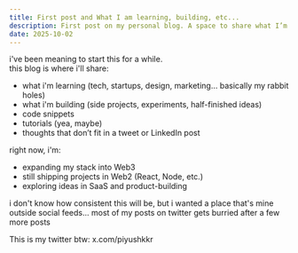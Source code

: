 ```yaml
---
title: First post and What I am learning, building, etc...
description: First post on my personal blog. A space to share what I’m tinkering with and thinking about.
date: 2025-10-02
---
```


i've been meaning to start this for a while.  
this blog is where i'll share:

- what i'm learning (tech, startups, design, marketing… basically my rabbit holes)  
- what i'm building (side projects, experiments, half-finished ideas)  
- code snippets
- tutorials (yea, maybe)
- thoughts that don’t fit in a tweet or LinkedIn post

right now, i'm:  
- expanding my stack into Web3  
- still shipping projects in Web2 (React, Node, etc.)  
- exploring ideas in SaaS and product-building  

i don't know how consistent this will be, but i wanted a place that's mine outside social feeds... most of my posts on twitter gets burried after a few more posts

This is my twitter btw: x.com/piyushkkr